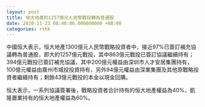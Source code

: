 ```yaml
---
layout: post
title: 恒大地產約1257億元人民幣戰投轉為普通股
date: 2020-11-23 08:40:06.000000000 +08:00
categories: rthk
---
```


中國恒大表示，恒大地產1300億元人民幣戰略投資者中，接近97%已簽訂補充協議轉為普通股，即大約1257億元戰投，其中863億元戰投已簽訂協議繼續持有；394億元戰投已簽訂補充協議，其中200億元權益由深圳市人才安居集團持有，100億元權益由廣州市城投投資持有，另外94億元權益由深業集團及其他原戰略投資者繼續持有；剩餘43億元戰投的本金以現金回購。

恒大表示，一系列協議簽署後，戰略投資者合計持有的恒大地產權益為40%，凱隆置業持有的恒大地產權益為60%。
